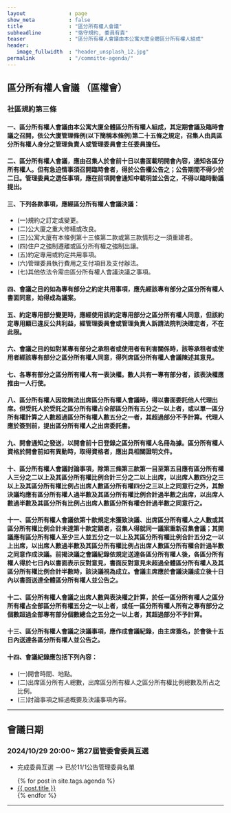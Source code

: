 ```yaml
---
layout              : page
show_meta           : false
title               : "區分所有權人會議"
subheadline         : "恪守規約, 委員有責"
teaser              : "區分所有權人會議由本公寓大廈全體區分所有權人組成"
header:
   image_fullwidth  : "header_unsplash_12.jpg"
permalink           : "/committe-agenda/"
---
```


## 區分所有權人會議 （區權會）

### 社區規約第三條

#### 一、區分所有權人會議由本公寓大廈全體區分所有權人組成，其定期會議及臨時會議之召開，依公大廈管理條例(以下簡稱本條例)第二十五條之規定，召集人由具區分所有權人身分之管理負責人或管理委員會主任委員擔任。

#### 二、區分所有權人會議，應由召集人於會前十日以書面載明開會內容，通知各區分所有權人。但有急迫情事須召開臨時會者，得於公告欄公告之；公告期間不得少於二日。管理委員之選任事項，應在前項開會通知中載明並公告之，不得以臨時動議提出。

#### 三、下列各款事項，應經區分所有權人會議決議：

* (一)規約之訂定或變更。
* (二)公大廈之重大修繕或改良。
* (三)公寓大廈有本條例第十三條第二款或第三款情形之一須重建者。
* (四)住户之強制遷離或區分所有權之強制出讓。
* (五)約定專用或約定共用事項。
* (六)管理委員執行費用之支付項目及支付辦法。
* (七)其他依法令需由區分所有權人會議決議之事項。

#### 四、會議之目的如為專有部分之約定共用事項，應先經該專有部分之區分所有權人書面同意，始得成為議案。<br>

#### 五、約定專用部分變更時，應經使用該約定專用部分之區分所有權人同意，但該約定專用顯已違反公共利益，經管理委員會或管理負責人訴請法院判決確定者，不在此限。

#### 六、會議之目的如對某專有部分之承租者或使用者有利害關係時，該等承租者或使用者經該專有部分之區分所有權人同意，得列席區分所有權人會議陳述其意見。

#### 七、各專有部分之區分所有權人有一表決權。數人共有一專有部分者，該表決權應推由一人行使。

#### 八、區分所有權人因故無法出席區分所有權人會議時，得以書面委託他人代理出席。但受託人於受託之區分所有權占全部區分所有五分之一以上者，或以單一區分所有權計算之人數超過區分所有權人數五分之一者，其超過部分不予計算。代理人應於簽到前，提出區分所有權人之出席委託書。

#### 九、開會通知之發送，以開會前十日登錄之區分所有權人名冊為據。區分所有權人資格於開會前如有異動時，取得資格者，應出具相關證明文件。

#### 十、區分所有權人會議討論事項，除第三條第三款第一目至第五目應有區分所有權人三分之二以上及其區分所有權比例合計三分之二以上出席，以出席人數四分之三以上及其區分所有權比例占出席人數區分所有權四分之三以上之同意行之外，其餘決議均應有區分所有權人過半數及其區分所有權比例合計過半數之出席，以出席人數過半數及其區分所有比例占出席人數區分所有權合計過半數之同意行之。

#### 十一、區分所有權人會議依第十款規定未獲致決議、出席區分所有權人之人數或其區分所有權比例合計未達第十款定額者，召集人得就同一議案重新召集會議；其開議應有區分所有權人至少三人並五分之一以上及其區分所有權比例合計五分之一以上出席，以出席人數過半數及其區分所有權比例占出席人數區分所有權合計過半數之同意作成決議。前揭決議之會議紀錄依規定送達各區分所有權人後，各區分所有權人得於七日內以書面表示反對意見，書面反對意見未超過全體區分所有權人及其區分所有權比例合計半數時，該決議視為成立。會議主席應於會議決議成立後十日內以書面送達全體區分所有權人並公告之。

#### 十二、區分所有權人會議之出席人數與表決權之計算，於任一區分所有權人之區分所有權占全部區分所有權五分之一以上者，或任一區分所有權人所有之專有部分之個數超過全部專有部分個數總合之五分之一以上者，其超過部分不予計算。

#### 十三、區分所有權人會議之決議事項，應作成會議紀錄，由主席簽名，於會後十五日內送達各區分所有權人並公告之。

#### 十四、會議紀錄應包括下列內容：

* (一)開會時間、地點。
* (二)出席區分所有人總數，出席區分所有權人之區分所有權比例總數及所占之比例。
* (三)討論事項之經過概要及決議事項內容。
      
---
## 會議日期

### 2024/10/29 20:00~ 第27屆管委會委員互選
* 完成委員互選 --> 已於11/1公告管理委員名單<br>

<ul>
    {% for post in site.tags.agenda %}
    <li><a href="{{ site.url }}{{ site.baseurl }}{{ post.url }}">{{ post.title }}</a></li>
    {% endfor %}
</ul>

---
